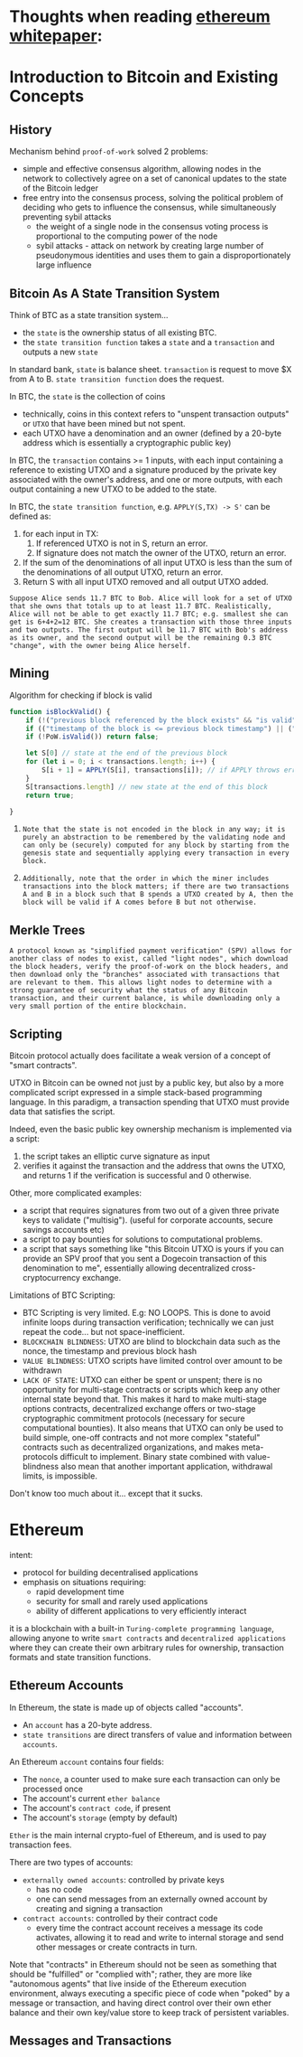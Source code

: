 # Thoughts when reading [ethereum whitepaper](https://ethereum.org/en/whitepaper/):

# Introduction to Bitcoin and Existing Concepts

## History
Mechanism behind `proof-of-work` solved 2 problems:
- simple and effective consensus algorithm, allowing nodes in the network to collectively agree on a set of canonical updates to the state of the Bitcoin ledger
- free entry into the consensus process, solving the political problem of deciding who gets to influence the consensus, while simultaneously preventing sybil attacks
  - the weight of a single node in the consensus voting process is proportional to the computing power of the node
  - sybil attacks - attack on network by creating large number of pseudonymous identities and uses them to gain a disproportionately large influence

## Bitcoin As A State Transition System
Think of BTC as a state transition system...

- the `state` is the ownership status of all existing BTC.
- the `state transition function` takes a `state` and a `transaction` and outputs a new `state`

In standard bank, `state` is balance sheet. `transaction` is request to move $X from A to B. `state transition function` does the request.

In BTC, the `state` is the collection of coins
- technically, coins in this context refers to "unspent transaction outputs" or `UTXO` that have been mined but not spent.
- each UTXO have a denomination and an owner (defined by a 20-byte address which is essentially a cryptographic public key)

In BTC, the `transaction` contains >= 1 inputs, with each input containing a reference to existing UTXO and a signature produced by the private key associated with the owner's address, and one or more outputs, with each output containing a new UTXO to be added to the state.

In BTC, the `state transition function`, e.g. `APPLY(S,TX) -> S'` can be defined as:
1. for each input in TX:
    1. If referenced UTXO is not in S, return an error.
    2. If signature does not match the owner of the UTXO, return an error.
2. If the sum of the denominations of all input UTXO is less than the sum of the denominations of all output UTXO, return an error.
3. Return S with all input UTXO removed and all output UTXO added.

`Suppose Alice sends 11.7 BTC to Bob. Alice will look for a set of UTXO that she owns that totals up to at least 11.7 BTC. Realistically, Alice will not be able to get exactly 11.7 BTC; e.g. smallest she can get is 6+4+2=12 BTC. She creates a transaction with those three inputs and two outputs. The first output will be 11.7 BTC with Bob's address as its owner, and the second output will be the remaining 0.3 BTC "change", with the owner being Alice herself.`

## Mining
Algorithm for checking if block is valid
```javascript
function isBlockValid() {
    if (!("previous block referenced by the block exists" && "is valid")) return false;
    if (("timestamp of the block is <= previous block timestamp") || ("timestamp < 2 hours into the future")) return false;
    if (!PoW.isValid()) return false;

    let S[0] // state at the end of the previous block
    for (let i = 0; i < transactions.length; i++) {
        S[i + 1] = APPLY(S[i], transactions[i]); // if APPLY throws error, return false
    }
    S[transactions.length] // new state at the end of this block
    return true;

}
```
1. `Note that the state is not encoded in the block in any way; it is purely an abstraction to be remembered by the validating node and can only be (securely) computed for any block by starting from the genesis state and sequentially applying every transaction in every block.`

2. `Additionally, note that the order in which the miner includes transactions into the block matters; if there are two transactions A and B in a block such that B spends a UTXO created by A, then the block will be valid if A comes before B but not otherwise.`

## Merkle Trees
`A protocol known as "simplified payment verification" (SPV) allows for another class of nodes to exist, called "light nodes", which download the block headers, verify the proof-of-work on the block headers, and then download only the "branches" associated with transactions that are relevant to them. This allows light nodes to determine with a strong guarantee of security what the status of any Bitcoin transaction, and their current balance, is while downloading only a very small portion of the entire blockchain.`

## Scripting
Bitcoin protocol actually does facilitate a weak version of a concept of "smart contracts".

UTXO in Bitcoin can be owned not just by a public key, but also by a more complicated script expressed in a simple stack-based programming language. In this paradigm, a transaction spending that UTXO must provide data that satisfies the script.

Indeed, even the basic public key ownership mechanism is implemented via a script:
1. the script takes an elliptic curve signature as input
2. verifies it against the transaction and the address that owns the UTXO, and returns 1 if the verification is successful and 0 otherwise.

Other, more complicated examples:
- a script that requires signatures from two out of a given three private keys to validate ("multisig"). (useful for corporate accounts, secure savings accounts etc)
- a script to pay bounties for solutions to computational problems.
- a script that says something like "this Bitcoin UTXO is yours if you can provide an SPV proof that you sent a Dogecoin transaction of this denomination to me", essentially allowing decentralized cross-cryptocurrency exchange.

Limitations of BTC Scripting:
- BTC Scripting is very limited. E.g: NO LOOPS. This is done to avoid infinite loops during transaction verification; technically we can just repeat the code... but not space-inefficient.
- `BLOCKCHAIN BLINDNESS`: UTXO are blind to blockchain data such as the nonce, the timestamp and previous block hash
- `VALUE BLINDNESS`: UTXO scripts have limited control over amount to be withdrawn
- `LACK OF STATE`: UTXO can either be spent or unspent; there is no opportunity for multi-stage contracts or scripts which keep any other internal state beyond that. This makes it hard to make multi-stage options contracts, decentralized exchange offers or two-stage cryptographic commitment protocols (necessary for secure computational bounties). It also means that UTXO can only be used to build simple, one-off contracts and not more complex "stateful" contracts such as decentralized organizations, and makes meta-protocols difficult to implement. Binary state combined with value-blindness also mean that another important application, withdrawal limits, is impossible.

Don't know too much about it... except that it sucks.

# Ethereum
intent:
- protocol for building decentralised applications
- emphasis on situations requiring:
  - rapid development time
  - security for small and rarely used applications
  - ability of different applications to very efficiently interact

it is a blockchain with a built-in `Turing-complete programming language`, allowing anyone to write `smart contracts` and `decentralized applications` where they can create their own arbitrary rules for ownership, transaction formats and state transition functions.

## Ethereum Accounts
In Ethereum, the state is made up of objects called "accounts".

- An `account` has a 20-byte address.
- `state transitions` are direct transfers of value and information between `accounts`.

An Ethereum `account` contains four fields:
- The `nonce`, a counter used to make sure each transaction can only be processed once
- The account's current `ether balance`
- The account's `contract code`, if present
- The account's `storage` (empty by default)

`Ether` is the main internal crypto-fuel of Ethereum, and is used to pay transaction fees.

There are two types of accounts:
- `externally owned accounts`: controlled by private keys
  - has no code
  - one can send messages from an externally owned account by creating and signing a transaction
- `contract accounts`: controlled by their contract code
  - every time the contract account receives a message its code activates, allowing it to read and write to internal storage and send other messages or create contracts in turn.


Note that "contracts" in Ethereum should not be seen as something that should be "fulfilled" or "complied with"; rather, they are more like "autonomous agents" that live inside of the Ethereum execution environment, always executing a specific piece of code when "poked" by a message or transaction, and having direct control over their own ether balance and their own key/value store to keep track of persistent variables.

## Messages and Transactions
